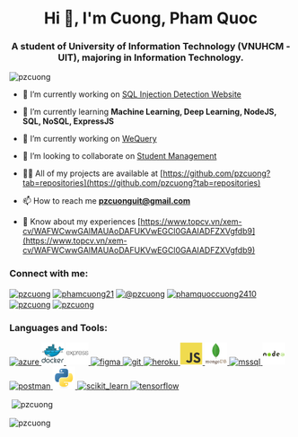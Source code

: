 <h1 align="center">Hi 👋, I'm Cuong, Pham Quoc</h1>
<h3 align="center">A student of University of Information Technology (VNUHCM - UIT), majoring in Information Technology.</h3>

<p align="left"> <img src="https://komarev.com/ghpvc/?username=pzcuong&label=Profile%20views&color=0e75b6&style=flat" alt="pzcuong" /> </p>

- 🔭 I’m currently working on [SQL Injection Detection Website](https://github.com/pzcuong/SQL-Injection-Dectection-Website)

- 🌱 I’m currently learning **Machine Learning, Deep Learning, NodeJS, SQL, NoSQL, ExpressJS**

- 🔭 I’m currently working on [WeQuery](https://github.com/pzcuong/WeQuery)

- 👯 I’m looking to collaborate on [Student Management](https://github.com/pzcuong/QuanLyHocSinh)

- 👨‍💻 All of my projects are available at [https://github.com/pzcuong?tab=repositories](https://github.com/pzcuong?tab=repositories)

- 📫 How to reach me **pzcuonguit@gmail.com**

- 📄 Know about my experiences [https://www.topcv.vn/xem-cv/WAFWCwwGAlMAUAoDAFUKVwEGCl0GAAIADFZXVgfdb9](https://www.topcv.vn/xem-cv/WAFWCwwGAlMAUAoDAFUKVwEGCl0GAAIADFZXVgfdb9)

<h3 align="left">Connect with me:</h3>
<p align="left">
<a href="https://kaggle.com/pzcuong" target="blank"><img align="center" src="https://raw.githubusercontent.com/rahuldkjain/github-profile-readme-generator/master/src/images/icons/Social/kaggle.svg" alt="pzcuong" height="30" width="40" /></a>
<a href="https://fb.com/phamcuong21" target="blank"><img align="center" src="https://raw.githubusercontent.com/rahuldkjain/github-profile-readme-generator/master/src/images/icons/Social/facebook.svg" alt="phamcuong21" height="30" width="40" /></a>
<a href="https://medium.com/@pzcuong" target="blank"><img align="center" src="https://raw.githubusercontent.com/rahuldkjain/github-profile-readme-generator/master/src/images/icons/Social/medium.svg" alt="@pzcuong" height="30" width="40" /></a>
<a href="https://www.youtube.com/c/phamquoccuong2410" target="blank"><img align="center" src="https://raw.githubusercontent.com/rahuldkjain/github-profile-readme-generator/master/src/images/icons/Social/youtube.svg" alt="phamquoccuong2410" height="30" width="40" /></a>
<a href="https://www.hackerrank.com/pzcuong" target="blank"><img align="center" src="https://raw.githubusercontent.com/rahuldkjain/github-profile-readme-generator/master/src/images/icons/Social/hackerrank.svg" alt="pzcuong" height="30" width="40" /></a>
<a href="https://www.leetcode.com/pzcuong" target="blank"><img align="center" src="https://raw.githubusercontent.com/rahuldkjain/github-profile-readme-generator/master/src/images/icons/Social/leet-code.svg" alt="pzcuong" height="30" width="40" /></a>
</p>

<h3 align="left">Languages and Tools:</h3>
<p align="left"> <a href="https://azure.microsoft.com/en-in/" target="_blank" rel="noreferrer"> <img src="https://www.vectorlogo.zone/logos/microsoft_azure/microsoft_azure-icon.svg" alt="azure" width="40" height="40"/> </a> <a href="https://www.docker.com/" target="_blank" rel="noreferrer"> <img src="https://raw.githubusercontent.com/devicons/devicon/master/icons/docker/docker-original-wordmark.svg" alt="docker" width="40" height="40"/> </a> <a href="https://expressjs.com" target="_blank" rel="noreferrer"> <img src="https://raw.githubusercontent.com/devicons/devicon/master/icons/express/express-original-wordmark.svg" alt="express" width="40" height="40"/> </a> <a href="https://www.figma.com/" target="_blank" rel="noreferrer"> <img src="https://www.vectorlogo.zone/logos/figma/figma-icon.svg" alt="figma" width="40" height="40"/> </a> <a href="https://git-scm.com/" target="_blank" rel="noreferrer"> <img src="https://www.vectorlogo.zone/logos/git-scm/git-scm-icon.svg" alt="git" width="40" height="40"/> </a> <a href="https://heroku.com" target="_blank" rel="noreferrer"> <img src="https://www.vectorlogo.zone/logos/heroku/heroku-icon.svg" alt="heroku" width="40" height="40"/> </a> <a href="https://developer.mozilla.org/en-US/docs/Web/JavaScript" target="_blank" rel="noreferrer"> <img src="https://raw.githubusercontent.com/devicons/devicon/master/icons/javascript/javascript-original.svg" alt="javascript" width="40" height="40"/> </a> <a href="https://www.mongodb.com/" target="_blank" rel="noreferrer"> <img src="https://raw.githubusercontent.com/devicons/devicon/master/icons/mongodb/mongodb-original-wordmark.svg" alt="mongodb" width="40" height="40"/> </a> <a href="https://www.microsoft.com/en-us/sql-server" target="_blank" rel="noreferrer"> <img src="https://www.svgrepo.com/show/303229/microsoft-sql-server-logo.svg" alt="mssql" width="40" height="40"/> </a> <a href="https://nodejs.org" target="_blank" rel="noreferrer"> <img src="https://raw.githubusercontent.com/devicons/devicon/master/icons/nodejs/nodejs-original-wordmark.svg" alt="nodejs" width="40" height="40"/> </a> <a href="https://postman.com" target="_blank" rel="noreferrer"> <img src="https://www.vectorlogo.zone/logos/getpostman/getpostman-icon.svg" alt="postman" width="40" height="40"/> </a> <a href="https://www.python.org" target="_blank" rel="noreferrer"> <img src="https://raw.githubusercontent.com/devicons/devicon/master/icons/python/python-original.svg" alt="python" width="40" height="40"/> </a> <a href="https://scikit-learn.org/" target="_blank" rel="noreferrer"> <img src="https://upload.wikimedia.org/wikipedia/commons/0/05/Scikit_learn_logo_small.svg" alt="scikit_learn" width="40" height="40"/> </a> <a href="https://www.tensorflow.org" target="_blank" rel="noreferrer"> <img src="https://www.vectorlogo.zone/logos/tensorflow/tensorflow-icon.svg" alt="tensorflow" width="40" height="40"/> </a> </p>

<p>&nbsp;<img align="center" src="https://github-readme-stats.vercel.app/api?username=pzcuong&show_icons=true&locale=en" alt="pzcuong" /></p>

<p><img align="center" src="https://github-readme-streak-stats.herokuapp.com/?user=pzcuong&" alt="pzcuong" /></p>
